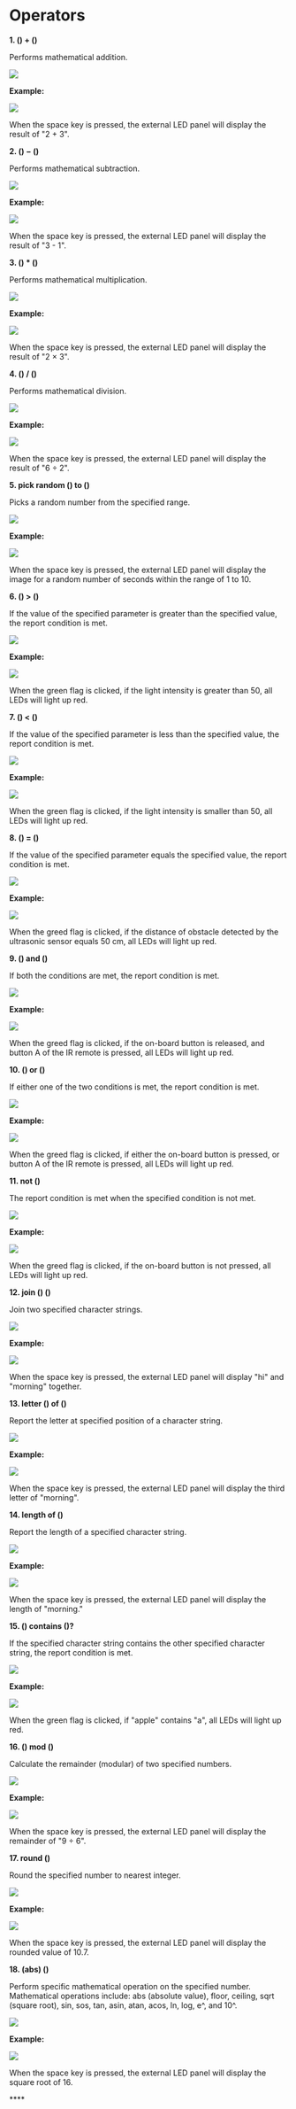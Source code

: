 # Operators

**1. \(\) + \(\)**

Performs mathematical addition.

![](../../../../.gitbook/assets/0%20%287%29.png)

**Example:**

![](../../../../.gitbook/assets/1%20%2810%29.png)

When the space key is pressed, the external LED panel will display the result of "2 + 3".

**2. \(\) − \(\)**

Performs mathematical subtraction.

![](../../../../.gitbook/assets/2.png)

**Example:**

![](../../../../.gitbook/assets/3%20%282%29.png)

When the space key is pressed, the external LED panel will display the result of "3 - 1".

**3. \(\) \* \(\)**

Performs mathematical multiplication.

![](../../../../.gitbook/assets/4%20%284%29.png)

**Example:**

![](../../../../.gitbook/assets/5%20%283%29.png)

When the space key is pressed, the external LED panel will display the result of "2 × 3".

**4. \(\) / \(\)**

Performs mathematical division.

![](../../../../.gitbook/assets/6%20%281%29.png)

**Example:**

![](../../../../.gitbook/assets/7%20%288%29.png)

When the space key is pressed, the external LED panel will display the result of "6 ÷ 2".

**5. pick random \(\) to \(\)**

Picks a random number from the specified range.

![](../../../../.gitbook/assets/8.png)

**Example:**

![](../../../../.gitbook/assets/9%20%281%29.png)

When the space key is pressed, the external LED panel will display the image for a random number of seconds within the range of 1 to 10.

**6. \(\) &gt; \(\)**

If the value of the specified parameter is greater than the specified value, the report condition is met.

![](../../../../.gitbook/assets/10%20%283%29.png)

**Example:**

![](../../../../.gitbook/assets/11.png)

When the green flag is clicked, if the light intensity is greater than 50, all LEDs will light up red.

**7. \(\) &lt; \(\)**

If the value of the specified parameter is less than the specified value, the report condition is met.

![](../../../../.gitbook/assets/12%20%281%29.png)

**Example:**

![](../../../../.gitbook/assets/13.png)

When the green flag is clicked, if the light intensity is smaller than 50, all LEDs will light up red.

**8. \(\) = \(\)**

If the value of the specified parameter equals the specified value, the report condition is met.

![](../../../../.gitbook/assets/14%20%282%29.png)

**Example:**

![](../../../../.gitbook/assets/15%20%283%29.png)

When the greed flag is clicked, if the distance of obstacle detected by the ultrasonic sensor equals 50 cm, all LEDs will light up red.

**9. \(\) and \(\)**

If both the conditions are met, the report condition is met.

![](../../../../.gitbook/assets/16%20%282%29.png)

**Example:**

![](../../../../.gitbook/assets/17%20%281%29.png)

When the greed flag is clicked, if the on-board button is released, and button A of the IR remote is pressed, all LEDs will light up red.

**10. \(\) or \(\)**

If either one of the two conditions is met, the report condition is met.

![](../../../../.gitbook/assets/18%20%282%29.png)

**Example:**

![](../../../../.gitbook/assets/19.png)

When the greed flag is clicked, if either the on-board button is pressed, or button A of the IR remote is pressed, all LEDs will light up red.

**11. not \(\)**

The report condition is met when the specified condition is not met.

![](../../../../.gitbook/assets/20%20%281%29.png)

**Example:**

![](../../../../.gitbook/assets/21.png)

When the greed flag is clicked, if the on-board button is not pressed, all LEDs will light up red.

**12. join \(\) \(\)**

Join two specified character strings.

![](../../../../.gitbook/assets/22%20%281%29.png)

**Example:**

![](../../../../.gitbook/assets/23.png)

When the space key is pressed, the external LED panel will display "hi" and "morning" together.

**13. letter \(\) of \(\)**

Report the letter at specified position of a character string.

![](../../../../.gitbook/assets/24.png)

**Example:**

![](../../../../.gitbook/assets/25.png)

When the space key is pressed, the external LED panel will display the third letter of "morning".

**14. length of \(\)**

Report the length of a specified character string.

![](../../../../.gitbook/assets/26.png)

**Example:**

![](../../../../.gitbook/assets/27.png)

When the space key is pressed, the external LED panel will display the length of "morning."

**15. \(\) contains \(\)?**

If the specified character string contains the other specified character string, the report condition is met.

![](../../../../.gitbook/assets/28%20%281%29.png)

**Example:**

![](../../../../.gitbook/assets/29%20%281%29.png)

When the green flag is clicked, if "apple" contains "a", all LEDs will light up red.

**16. \(\) mod \(\)**

Calculate the remainder \(modular\) of two specified numbers.

![](../../../../.gitbook/assets/30.png)

**Example:**

![](../../../../.gitbook/assets/31.png)

When the space key is pressed, the external LED panel will display the remainder of "9 ÷ 6".

**17. round \(\)**

Round the specified number to nearest integer.

![](../../../../.gitbook/assets/32%20%281%29.png)

**Example:**

![](../../../../.gitbook/assets/33%20%281%29.png)

When the space key is pressed, the external LED panel will display the rounded value of 10.7.

**18. \(abs\) \(\)**

Perform specific mathematical operation on the specified number. Mathematical operations include: abs \(absolute value\), floor, ceiling, sqrt \(square root\), sin, sos, tan, asin, atan, acos, ln, log, e^, and 10^.

![](../../../../.gitbook/assets/34%20%281%29.png)

**Example:**

![](../../../../.gitbook/assets/35%20%281%29.png)

When the space key is pressed, the external LED panel will display the square root of 16.

\*\*\*\*

